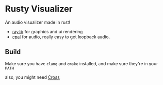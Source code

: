 # Rusty Visualizer
An audio visualizer made in rust!

* [raylib](https://github.com/deltaphc/raylib-rs) for graphics and ui rendering
* [cpal](https://github.com/RustAudio/cpal) for audio, really easy to get loopback audio.

Build
-----

Make sure you have `clang` and `cmake` installed, and make sure they're in your `PATH`

also, you might need [Cross](https://github.com/rust-embedded/cross)
